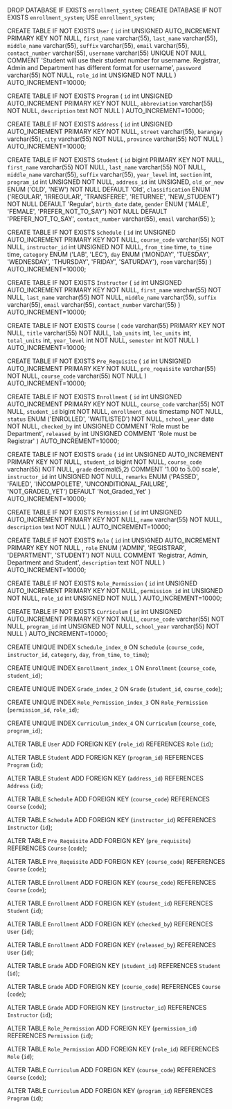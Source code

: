 DROP DATABASE IF EXISTS `enrollment_system`;
CREATE DATABASE IF NOT EXISTS `enrollment_system`;
USE `enrollment_system`;

CREATE TABLE IF NOT EXISTS `User` (
  `id` int UNSIGNED AUTO_INCREMENT PRIMARY KEY NOT NULL,
  `first_name` varchar(55),
  `last_name` varchar(55),
  `middle_name` varchar(55),
  `suffix` varchar(55),
  `email` varchar(55),
  `contact_number` varchar(55),
  `username` varchar(55) UNIQUE NOT NULL COMMENT 'Student will use their student number for username. Registrar, Admin and Department has different format for username',
  `password` varchar(55) NOT NULL,
  `role_id` int UNSIGNED NOT NULL
) AUTO_INCREMENT=10000;

CREATE TABLE IF NOT EXISTS `Program` (
  `id` int UNSIGNED AUTO_INCREMENT PRIMARY KEY NOT NULL,
  `abbreviation` varchar(55) NOT NULL,
  `description` text NOT NULL
) AUTO_INCREMENT=10000;

CREATE TABLE IF NOT EXISTS `Address` (
  `id` int UNSIGNED AUTO_INCREMENT PRIMARY KEY NOT NULL,
  `street` varchar(55),
  `barangay` varchar(55),
  `city` varchar(55) NOT NULL,
  `province` varchar(55) NOT NULL
) AUTO_INCREMENT=10000;

CREATE TABLE IF NOT EXISTS `Student` (
  `id` bigint PRIMARY KEY NOT NULL,
  `first_name` varchar(55) NOT NULL,
  `last_name` varchar(55) NOT NULL,
  `middle_name` varchar(55),
  `suffix` varchar(55),
  `year_level` int,
  `section` int,
  `program_id` int UNSIGNED NOT NULL,
  `address_id` int UNSIGNED,
  `old_or_new` ENUM ('OLD', 'NEW') NOT NULL DEFAULT 'Old',
  `classification` ENUM ('REGULAR', 'IRREGULAR', 'TRANSFEREE', 'RETURNEE', 'NEW_STUDENT') NOT NULL DEFAULT 'Regular',
  `birth_date` date,
  `gender` ENUM ('MALE', 'FEMALE', 'PREFER_NOT_TO_SAY') NOT NULL DEFAULT 'PREFER_NOT_TO_SAY',
  `contact_number` varchar(55),
  `email` varchar(55)
);

CREATE TABLE IF NOT EXISTS `Schedule` (
  `id` int UNSIGNED AUTO_INCREMENT PRIMARY KEY NOT NULL,
  `course_code` varchar(55) NOT NULL,
  `instructor_id` int UNSIGNED NOT NULL,
  `from_time` time,
  `to_time` time,
  `category` ENUM ('LAB', 'LEC'),
  `day` ENUM ('MONDAY', 'TUESDAY', 'WEDNESDAY', 'THURSDAY', 'FRIDAY', 'SATURDAY'),
  `room` varchar(55)
) AUTO_INCREMENT=10000;

CREATE TABLE IF NOT EXISTS `Instructor` (
  `id` int UNSIGNED AUTO_INCREMENT PRIMARY KEY NOT NULL,
  `first_name` varchar(55) NOT NULL,
  `last_name` varchar(55) NOT NULL,
  `middle_name` varchar(55),
  `suffix` varchar(55),
  `email` varchar(55),
  `contact_number` varchar(55)
) AUTO_INCREMENT=10000;

CREATE TABLE IF NOT EXISTS `Course` (
  `code` varchar(55) PRIMARY KEY NOT NULL,
  `title` varchar(55) NOT NULL,
  `lab_units` int,
  `lec_units` int,
  `total_units` int,
  `year_level` int NOT NULL,
  `semester` int NOT NULL
) AUTO_INCREMENT=10000;

CREATE TABLE IF NOT EXISTS `Pre_Requisite` (
  `id` int UNSIGNED AUTO_INCREMENT PRIMARY KEY NOT NULL,
  `pre_requisite` varchar(55) NOT NULL,
  `course_code` varchar(55) NOT NULL
) AUTO_INCREMENT=10000;

CREATE TABLE IF NOT EXISTS `Enrollment` (
  `id` int UNSIGNED AUTO_INCREMENT PRIMARY KEY NOT NULL,
  `course_code` varchar(55) NOT NULL,
  `student_id` bigint NOT NULL,
  `enrollment_date` timestamp NOT NULL,
  `status` ENUM ('ENROLLED', 'WAITLISTED') NOT NULL,
  `school_year` date NOT NULL,
  `checked_by` int UNSIGNED COMMENT 'Role must be Department',
  `released_by` int UNSIGNED COMMENT 'Role must be Registrar'
) AUTO_INCREMENT=10000;

CREATE TABLE IF NOT EXISTS `Grade` (
  `id` int UNSIGNED AUTO_INCREMENT PRIMARY KEY NOT NULL,
  `student_id` bigint NOT NULL,
  `course_code` varchar(55) NOT NULL,
  `grade` decimal(5,2) COMMENT '1.00 to 5.00 scale',
  `instructor_id` int UNSIGNED NOT NULL,
  `remarks` ENUM ('PASSED', 'FAILED', 'INCOMPOLETE', 'UNCONDITIONAL_FAILURE', 'NOT_GRADED_YET') DEFAULT 'Not_Graded_Yet'
) AUTO_INCREMENT=10000;

CREATE TABLE IF NOT EXISTS `Permission` (
  `id` int UNSIGNED AUTO_INCREMENT PRIMARY KEY NOT NULL,
  `name` varchar(55) NOT NULL,
  `description` text NOT NULL
) AUTO_INCREMENT=10000;

CREATE TABLE IF NOT EXISTS `Role` (
  `id` int UNSIGNED AUTO_INCREMENT PRIMARY KEY NOT NULL ,
  `role` ENUM ('ADMIN', 'REGISTRAR', 'DEPARTMENT', 'STUDENT') NOT NULL COMMENT 'Registrar, Admin, Department and Student',
  `description` text NOT NULL
) AUTO_INCREMENT=10000;

CREATE TABLE IF NOT EXISTS `Role_Permission` (
  `id` int UNSIGNED AUTO_INCREMENT PRIMARY KEY NOT NULL,
  `permission_id` int UNSIGNED NOT NULL,
  `role_id` int UNSIGNED NOT NULL
) AUTO_INCREMENT=10000;

CREATE TABLE IF NOT EXISTS `Curriculum` (
  `id` int UNSIGNED AUTO_INCREMENT PRIMARY KEY NOT NULL,
  `course_code` varchar(55) NOT NULL,
  `program_id` int UNSIGNED NOT NULL,
  `school_year` varchar(55) NOT NULL
) AUTO_INCREMENT=10000;

CREATE UNIQUE INDEX `Schedule_index_0` ON `Schedule` (`course_code`, `instructor_id`, `category`, `day`, `from_time`, `to_time`);

CREATE UNIQUE INDEX `Enrollment_index_1` ON `Enrollment` (`course_code`, `student_id`);

CREATE UNIQUE INDEX `Grade_index_2` ON `Grade` (`student_id`, `course_code`);

CREATE UNIQUE INDEX `Role_Permission_index_3` ON `Role_Permission` (`permission_id`, `role_id`);

CREATE UNIQUE INDEX `Curriculum_index_4` ON `Curriculum` (`course_code`, `program_id`);

ALTER TABLE `User` ADD FOREIGN KEY (`role_id`) REFERENCES `Role` (`id`);

ALTER TABLE `Student` ADD FOREIGN KEY (`program_id`) REFERENCES `Program` (`id`);

ALTER TABLE `Student` ADD FOREIGN KEY (`address_id`) REFERENCES `Address` (`id`);

ALTER TABLE `Schedule` ADD FOREIGN KEY (`course_code`) REFERENCES `Course` (`code`);

ALTER TABLE `Schedule` ADD FOREIGN KEY (`instructor_id`) REFERENCES `Instructor` (`id`);

ALTER TABLE `Pre_Requisite` ADD FOREIGN KEY (`pre_requisite`) REFERENCES `Course` (`code`);

ALTER TABLE `Pre_Requisite` ADD FOREIGN KEY (`course_code`) REFERENCES `Course` (`code`);

ALTER TABLE `Enrollment` ADD FOREIGN KEY (`course_code`) REFERENCES `Course` (`code`);

ALTER TABLE `Enrollment` ADD FOREIGN KEY (`student_id`) REFERENCES `Student` (`id`);

ALTER TABLE `Enrollment` ADD FOREIGN KEY (`checked_by`) REFERENCES `User` (`id`);

ALTER TABLE `Enrollment` ADD FOREIGN KEY (`released_by`) REFERENCES `User` (`id`);

ALTER TABLE `Grade` ADD FOREIGN KEY (`student_id`) REFERENCES `Student` (`id`);

ALTER TABLE `Grade` ADD FOREIGN KEY (`course_code`) REFERENCES `Course` (`code`);

ALTER TABLE `Grade` ADD FOREIGN KEY (`instructor_id`) REFERENCES `Instructor` (`id`);

ALTER TABLE `Role_Permission` ADD FOREIGN KEY (`permission_id`) REFERENCES `Permission` (`id`);

ALTER TABLE `Role_Permission` ADD FOREIGN KEY (`role_id`) REFERENCES `Role` (`id`);

ALTER TABLE `Curriculum` ADD FOREIGN KEY (`course_code`) REFERENCES `Course` (`code`);

ALTER TABLE `Curriculum` ADD FOREIGN KEY (`program_id`) REFERENCES `Program` (`id`);